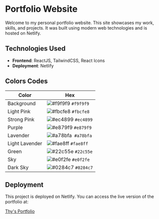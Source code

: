 # Portfolio Website

Welcome to my personal portfolio website. This site showcases my work, skills, and projects. It was built using modern web technologies and is hosted on Netlify.

## Technologies Used

- **Frontend**: ReactJS, TailwindCSS, React Icons
- **Deployment**: Netlify

## Colors Codes

| Color          | Hex                                                                |
| -------------- | ------------------------------------------------------------------ |
| Background     | ![#f9f9f9](https://via.placeholder.com/10/f9f9f9?text=+) `#f9f9f9` |
| Light Pink     | ![#fbcfe8](https://via.placeholder.com/10/fbcfe8?text=+) `#fbcfe8` |
| Strong Pink    | ![#ec4899](https://via.placeholder.com/10/ec4899?text=+) `#ec4899` |
| Purple         | ![#e879f9](https://via.placeholder.com/10/e879f9?text=+) `#e879f9` |
| Lavender       | ![#a78bfa](https://via.placeholder.com/10/a78bfa?text=+)` #a78bfa` |
| Light Lavender | ![#fae8ff](https://via.placeholder.com/10/fae8ff?text=+) `#fae8ff` |
| Green          | ![#22c55e](https://via.placeholder.com/10/22c55e?text=+) `#22c55e` |
| Sky            | ![#e0f2fe](https://via.placeholder.com/10/e0f2fe?text=+) `#e0f2fe` |
| Dark Sky       | ![#0284c7](https://via.placeholder.com/10/0284c7?text=+) `#0284c7` |

## Deployment

This project is deployed on Netlify. You can access the live version of the portfolio at:

[Thy's Portfolio](https://thyt.netlify.app/)
